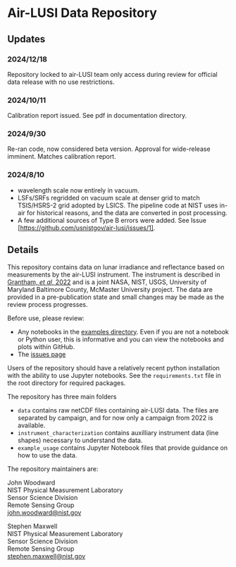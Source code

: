 # Air-LUSI Data Repository

## Updates

### 2024/12/18
Repository locked to air-LUSI team only access during review for official data release with no use restrictions. 

### 2024/10/11
Calibration report issued. See pdf in documentation directory.

### 2024/9/30
Re-ran code, now considered beta version. Approval for wide-release imminent. Matches calibration report. 

### 2024/8/10
- wavelength scale now entirely in vacuum.
- LSFs/SRFs regridded on vacuum scale at denser grid to match TSIS/HSRS-2 grid adopted by LSICS. The pipeline code at NIST uses in-air for historical reasons, and the data are converted in post processing.
- A few additional sources of Type B errors were added. See Issue [https://github.com/usnistgov/air-lusi/issues/1].

## Details
This repository contains data on lunar irradiance and reflectance based on measurements by the air-LUSI instrument. The instrument is described in [Grantham, *et al*, 2022](https://doi.org/10.1088/1361-6501/ac5875) and is a joint NASA, NIST, USGS, University of Maryland Baltimore County, McMaster University project. The data are provided in a pre-publication state and small changes may be made as the review process progresses. 

Before use, please review:
- Any notebooks in the [examples directory](https://github.com/usnistgov/air-lusi/tree/main/example_usage). Even if you are not a notebook or Python user, this is informative and you can view the notebooks and plots within GitHub.
- The [issues page](https://github.com/usnistgov/air-lusi/issues)


Users of the repository should have a relatively recent python installation with the ability to use Jupyter notebooks. See the `requirements.txt` file in the root directory for required packages. 


The repository has three main folders
 - `data` contains raw netCDF files containing air-LUSI data. The files are separated by campaign, and for now only a campaign from 2022 is available.
 - `instrument_characterization` contains auxilliary instrument data (line shapes) necessary to understand the data.
 - `example_usage` contains Jupyter Notebook files that provide guidance on how to use the data.


The repository maintainers are:

John Woodward  
NIST Physical Measurement Laboratory  
Sensor Science Division  
Remote Sensing Group  
john.woodward@nist.gov  

Stephen Maxwell  
NIST Physical Measurement Laboratory  
Sensor Science Division  
Remote Sensing Group  
stephen.maxwell@nist.gov  
